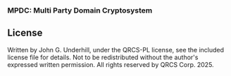 ### MPDC: Multi Party Domain Cryptosystem

## License
Written by John G. Underhill, under the QRCS-PL license, see the included license file for details.
Not to be redistributed without the author's expressed written permission.
All rights reserved by QRCS Corp. 2025.
